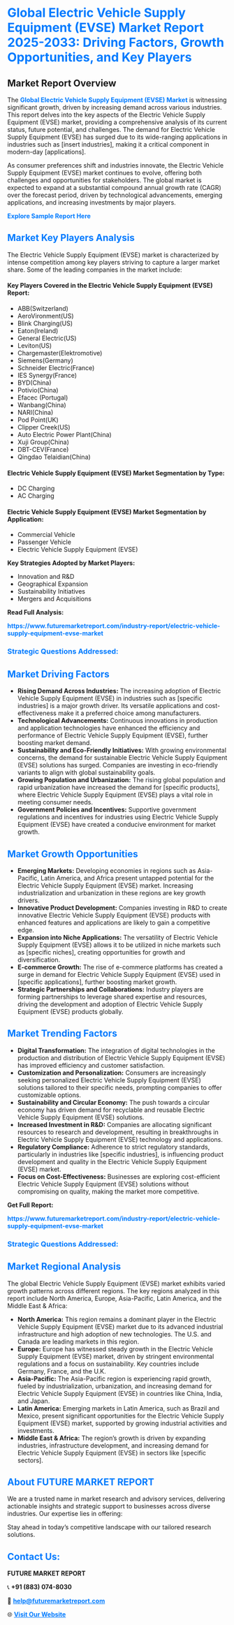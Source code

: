 <h1 style="color: #007BFF;">Global Electric Vehicle Supply Equipment (EVSE) Market Report 2025-2033: Driving Factors, Growth Opportunities, and Key Players</h1>

<section id="overview">
<h2>Market Report Overview</h2>
<p>The <a href="https://www.futuremarketreport.com/industry-report/electric-vehicle-supply-equipment-evse-market" style="color: #007BFF; text-decoration: none;"><strong>Global Electric Vehicle Supply Equipment (EVSE) Market</strong></a> is witnessing significant growth, driven by increasing demand across various industries. This report delves into the key aspects of the Electric Vehicle Supply Equipment (EVSE) market, providing a comprehensive analysis of its current status, future potential, and challenges. The demand for Electric Vehicle Supply Equipment (EVSE) has surged due to its wide-ranging applications in industries such as [insert industries], making it a critical component in modern-day [applications].</p>
<p>As consumer preferences shift and industries innovate, the Electric Vehicle Supply Equipment (EVSE) market continues to evolve, offering both challenges and opportunities for stakeholders. The global market is expected to expand at a substantial compound annual growth rate (CAGR) over the forecast period, driven by technological advancements, emerging applications, and increasing investments by major players.</p>
</section>

<section id="overview">
<p><a href="https://www.futuremarketreport.com/request-sample/reportId=126146" style="color: #007BFF; text-decoration: none;"><strong>Explore Sample Report Here</strong></a></p>
</section>

<section id="key-players">
<h2 style="color: #007BFF;">Market Key Players Analysis</h2>
<p>The Electric Vehicle Supply Equipment (EVSE) market is characterized by intense competition among key players striving to capture a larger market share. Some of the leading companies in the market include:</p>
<h4>Key Players Covered in the Electric Vehicle Supply Equipment (EVSE) Report:</h4>
<ul><li>ABB(Switzerland)</li><li>AeroVironment(US)</li><li>Blink Charging(US)</li><li>Eaton(Ireland)</li><li>General Electric(US)</li><li>Leviton(US)</li><li>Chargemaster(Elektromotive)</li><li>Siemens(Germany)</li><li>Schneider Electric(France)</li><li>IES Synergy(France)</li><li>BYD(China)</li><li>Potivio(China)</li><li>Efacec (Portugal)</li><li>Wanbang(China)</li><li>NARI(China)</li><li>Pod Point(UK)</li><li>Clipper Creek(US)</li><li>Auto Electric Power Plant(China)</li><li>Xuji Group(China)</li><li>DBT-CEV(France)</li><li>Qingdao Telaidian(China)</li></ul>
<h4>Electric Vehicle Supply Equipment (EVSE) Market Segmentation by Type:</h4>
<ul><li>DC Charging</li><li>AC Charging</li></ul>

<h4>Electric Vehicle Supply Equipment (EVSE) Market Segmentation by Application:</h4>
<ul><li>Commercial Vehicle</li><li>Passenger Vehicle</li><li>Electric Vehicle Supply Equipment (EVSE)</li></ul>
<p><strong>Key Strategies Adopted by Market Players:</strong></p>
<ul>
<li>Innovation and R&D</li>
<li>Geographical Expansion</li>
<li>Sustainability Initiatives</li>
<li>Mergers and Acquisitions</li>
</ul>
</section>

<section>
<p><strong>Read Full Analysis: </strong></p><a href="https://www.futuremarketreport.com/industry-report/electric-vehicle-supply-equipment-evse-market" style="color: #007BFF; text-decoration: none;"><strong>https://www.futuremarketreport.com/industry-report/electric-vehicle-supply-equipment-evse-market</strong></a>
<h3 style="color: #007BFF;">Strategic Questions Addressed:</h3>
</section>

<section id="driving-factors">
<h2 style="color: #007BFF;">Market Driving Factors</h2>
<ul>
<li><strong>Rising Demand Across Industries:</strong> The increasing adoption of Electric Vehicle Supply Equipment (EVSE) in industries such as [specific industries] is a major growth driver. Its versatile applications and cost-effectiveness make it a preferred choice among manufacturers.</li>
<li><strong>Technological Advancements:</strong> Continuous innovations in production and application technologies have enhanced the efficiency and performance of Electric Vehicle Supply Equipment (EVSE), further boosting market demand.</li>
<li><strong>Sustainability and Eco-Friendly Initiatives:</strong> With growing environmental concerns, the demand for sustainable Electric Vehicle Supply Equipment (EVSE) solutions has surged. Companies are investing in eco-friendly variants to align with global sustainability goals.</li>
<li><strong>Growing Population and Urbanization:</strong> The rising global population and rapid urbanization have increased the demand for [specific products], where Electric Vehicle Supply Equipment (EVSE) plays a vital role in meeting consumer needs.</li>
<li><strong>Government Policies and Incentives:</strong> Supportive government regulations and incentives for industries using Electric Vehicle Supply Equipment (EVSE) have created a conducive environment for market growth.</li>
</ul>
</section>

<section id="growth-opportunities">
<h2 style="color: #007BFF;">Market Growth Opportunities</h2>
<ul>
<li><strong>Emerging Markets:</strong> Developing economies in regions such as Asia-Pacific, Latin America, and Africa present untapped potential for the Electric Vehicle Supply Equipment (EVSE) market. Increasing industrialization and urbanization in these regions are key growth drivers.</li>
<li><strong>Innovative Product Development:</strong> Companies investing in R&D to create innovative Electric Vehicle Supply Equipment (EVSE) products with enhanced features and applications are likely to gain a competitive edge.</li>
<li><strong>Expansion into Niche Applications:</strong> The versatility of Electric Vehicle Supply Equipment (EVSE) allows it to be utilized in niche markets such as [specific niches], creating opportunities for growth and diversification.</li>
<li><strong>E-commerce Growth:</strong> The rise of e-commerce platforms has created a surge in demand for Electric Vehicle Supply Equipment (EVSE) used in [specific applications], further boosting market growth.</li>
<li><strong>Strategic Partnerships and Collaborations:</strong> Industry players are forming partnerships to leverage shared expertise and resources, driving the development and adoption of Electric Vehicle Supply Equipment (EVSE) products globally.</li>
</ul>
</section>

<section id="trending-factors">
<h2 style="color: #007BFF;">Market Trending Factors</h2>
<ul>
<li><strong>Digital Transformation:</strong> The integration of digital technologies in the production and distribution of Electric Vehicle Supply Equipment (EVSE) has improved efficiency and customer satisfaction.</li>
<li><strong>Customization and Personalization:</strong> Consumers are increasingly seeking personalized Electric Vehicle Supply Equipment (EVSE) solutions tailored to their specific needs, prompting companies to offer customizable options.</li>
<li><strong>Sustainability and Circular Economy:</strong> The push towards a circular economy has driven demand for recyclable and reusable Electric Vehicle Supply Equipment (EVSE) solutions.</li>
<li><strong>Increased Investment in R&D:</strong> Companies are allocating significant resources to research and development, resulting in breakthroughs in Electric Vehicle Supply Equipment (EVSE) technology and applications.</li>
<li><strong>Regulatory Compliance:</strong> Adherence to strict regulatory standards, particularly in industries like [specific industries], is influencing product development and quality in the Electric Vehicle Supply Equipment (EVSE) market.</li>
<li><strong>Focus on Cost-Effectiveness:</strong> Businesses are exploring cost-efficient Electric Vehicle Supply Equipment (EVSE) solutions without compromising on quality, making the market more competitive.</li>
</ul>
</section>

<section>
<p><strong>Get Full Report: </strong></p><a href="https://www.futuremarketreport.com/industry-report/electric-vehicle-supply-equipment-evse-market" style="color: #007BFF; text-decoration: none;"><strong>https://www.futuremarketreport.com/industry-report/electric-vehicle-supply-equipment-evse-market</strong></a>
<h3 style="color: #007BFF;">Strategic Questions Addressed:</h3>
</section>


<section id="regional-analysis">
<h2 style="color: #007BFF;">Market Regional Analysis</h2>
<p>The global Electric Vehicle Supply Equipment (EVSE) market exhibits varied growth patterns across different regions. The key regions analyzed in this report include North America, Europe, Asia-Pacific, Latin America, and the Middle East & Africa:</p>
<ul>
<li><strong>North America:</strong> This region remains a dominant player in the Electric Vehicle Supply Equipment (EVSE) market due to its advanced industrial infrastructure and high adoption of new technologies. The U.S. and Canada are leading markets in this region.</li>
<li><strong>Europe:</strong> Europe has witnessed steady growth in the Electric Vehicle Supply Equipment (EVSE) market, driven by stringent environmental regulations and a focus on sustainability. Key countries include Germany, France, and the U.K.</li>
<li><strong>Asia-Pacific:</strong> The Asia-Pacific region is experiencing rapid growth, fueled by industrialization, urbanization, and increasing demand for Electric Vehicle Supply Equipment (EVSE) in countries like China, India, and Japan.</li>
<li><strong>Latin America:</strong> Emerging markets in Latin America, such as Brazil and Mexico, present significant opportunities for the Electric Vehicle Supply Equipment (EVSE) market, supported by growing industrial activities and investments.</li>
<li><strong>Middle East & Africa:</strong> The region’s growth is driven by expanding industries, infrastructure development, and increasing demand for Electric Vehicle Supply Equipment (EVSE) in sectors like [specific sectors].</li>
</ul>
</section>

<footer>
<h2 style="color: #007BFF;">About FUTURE MARKET REPORT</h2>
<p>We are a trusted name in market research and advisory services, delivering actionable insights and strategic support to businesses across diverse industries. Our expertise lies in offering:</p>

<p>Stay ahead in today’s competitive landscape with our tailored research solutions.</p>

<h2 style="color: #007BFF;">Contact Us:</h2>
<p><strong>FUTURE MARKET REPORT</strong></p>
<p>📞 <strong>+91 (883) 074-8030</strong></p>
<p>📧 <strong><a href="mailto:help@futuremarketreport.com" style="color: #007BFF;">help@futuremarketreport.com</a></strong></p>
<p>🌐 <strong><a href="https://www.futuremarketreport.com/" style="color: #007BFF;">Visit Our Website</a></strong></p>
</footer>